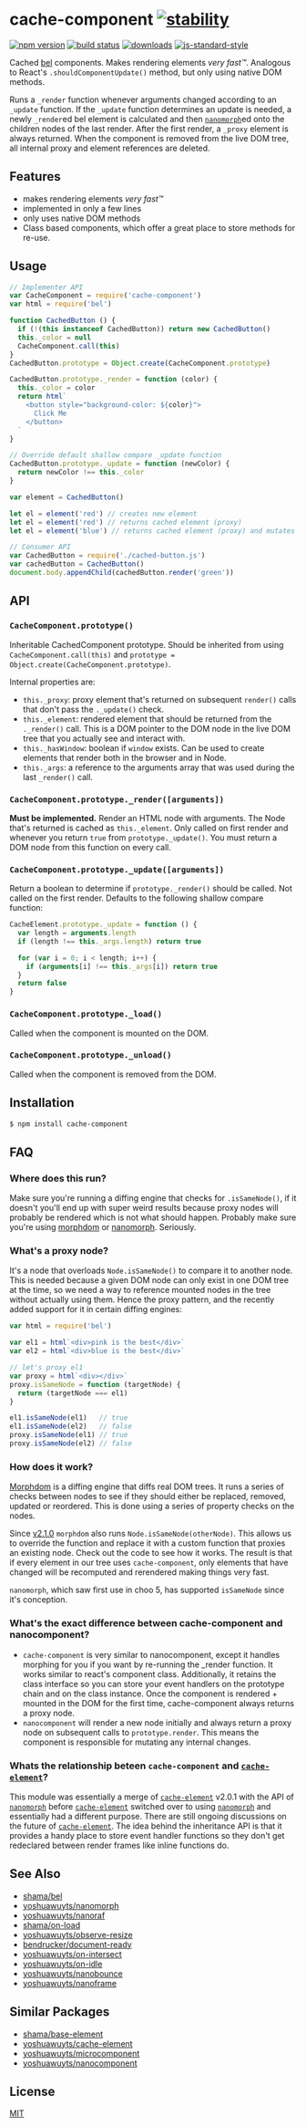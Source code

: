# cache-component [![stability][0]][1]
[![npm version][2]][3] [![build status][4]][5]
[![downloads][8]][9] [![js-standard-style][10]][11]

Cached [bel][bel] components. Makes rendering elements _very fast™_. Analogous to
React's `.shouldComponentUpdate()` method, but only using native DOM methods.

Runs a `_render` function whenever arguments changed according to an `_update` function.
If the `_update` function determines an update is needed, a newly `_render`ed bel element is calculated and then [`nanomorph`][nm]ed onto the children nodes of the last render.
After the first render, a `_proxy` element is always returned.  When the component is removed from the live DOM tree, all internal proxy and element references are deleted.

## Features
- makes rendering elements _very fast™_
- implemented in only a few lines
- only uses native DOM methods
- Class based components, which offer a great place to store methods for re-use.

## Usage

```js
// Implementer API
var CacheComponent = require('cache-component')
var html = require('bel')

function CachedButton () {
  if (!(this instanceof CachedButton)) return new CachedButton()
  this._color = null
  CacheComponent.call(this)
}
CachedButton.prototype = Object.create(CacheComponent.prototype)

CachedButton.prototype._render = function (color) {
  this._color = color
  return html`
    <button style="background-color: ${color}">
      Click Me
    </button>
  `
}

// Override default shallow compare _update function
CachedButton.prototype._update = function (newColor) {
  return newColor !== this._color
}

var element = CachedButton()

let el = element('red') // creates new element
let el = element('red') // returns cached element (proxy)
let el = element('blue') // returns cached element (proxy) and mutates children

```

```js
// Consumer API
var CachedButton = require('./cached-button.js')
var cachedButton = CachedButton()
document.body.appendChild(cachedButton.render('green'))
```

## API

### `CacheComponent.prototype()`
Inheritable CachedComponent prototype. Should be inherited from using
`CacheComponent.call(this)` and `prototype =
Object.create(CacheComponent.prototype)`.

Internal properties are:

- `this._proxy`: proxy element that's returned on subsequent
  `render()` calls that don't pass the `._update()` check.
- `this._element`: rendered element that should be returned from the
  `._render()` call.  This is a DOM pointer to the DOM node in the live DOM tree that you actually see and interact with.
- `this._hasWindow`: boolean if `window` exists. Can be used to create
  elements that render both in the browser and in Node.
- `this._args`: a reference to the arguments array that was used during the last `_render()` call.

### `CacheComponent.prototype._render([arguments])`
__Must be implemented.__ Render an HTML node with arguments. The Node that's returned is cached as
`this._element`.  Only called on first render and whenever you return `true` from `prototype._update()`.
You must return a DOM node from this function on every call.

### `CacheComponent.prototype._update([arguments])`
Return a boolean to determine if `prototype._render()`
should be called.  Not called on the first render.  Defaults to the following shallow compare function:

```js
CacheElement.prototype._update = function () {
  var length = arguments.length
  if (length !== this._args.length) return true

  for (var i = 0; i < length; i++) {
    if (arguments[i] !== this._args[i]) return true
  }
  return false
}
```

### `CacheComponent.prototype._load()`

Called when the component is mounted on the DOM.

### `CacheComponent.prototype._unload()`

Called when the component is removed from the DOM.

## Installation
```sh
$ npm install cache-component
```

## FAQ

### Where does this run?
Make sure you're running a diffing engine that checks for `.isSameNode()`, if
it doesn't you'll end up with super weird results because proxy nodes will
probably be rendered which is not what should happen. Probably make sure you're
using [morphdom][md] or [nanomorph][nm]. Seriously.

### What's a proxy node?
It's a node that overloads `Node.isSameNode()` to compare it to another node.
This is needed because a given DOM node can only exist in one DOM tree at the
time, so we need a way to reference mounted nodes in the tree without actually
using them. Hence the proxy pattern, and the recently added support for it in
certain diffing engines:

```js
var html = require('bel')

var el1 = html`<div>pink is the best</div>`
var el2 = html`<div>blue is the best</div>`

// let's proxy el1
var proxy = html`<div></div>`
proxy.isSameNode = function (targetNode) {
  return (targetNode === el1)
}

el1.isSameNode(el1)   // true
el1.isSameNode(el2)   // false
proxy.isSameNode(el1) // true
proxy.isSameNode(el2) // false
```

### How does it work?
[Morphdom][md] is a diffing engine that diffs real DOM trees. It runs a series
of checks between nodes to see if they should either be replaced, removed,
updated or reordered. This is done using a series of property checks on the
nodes.

Since [v2.1.0][210] `morphdom` also runs `Node.isSameNode(otherNode)`. This
allows us to override the function and replace it with a custom function that
proxies an existing node. Check out the code to see how it works. The result is
that if every element in our tree uses `cache-component`, only elements that have
changed will be recomputed and rerendered making things very fast.

`nanomorph`, which saw first use in choo 5, has supported `isSameNode` since it's conception.

### What's the exact difference between cache-component and nanocomponent?
- `cache-component` is very similar to nanocomponent, except it handles morphing for you if you want by re-running the _render function.  It works similar to react's component class.  Additionally, it retains the class interface so you can store your event handlers on the prototype chain and on the class instance.  Once the component is rendered + mounted in the DOM for the first time, cache-component always returns a proxy node.
- `nanocomponent` will render a new node initially and always return a proxy node on
  subsequent calls to `prototype.render`.  This means the component is responsible for
  mutating any internal changes.

### Whats the relationship beteen `cache-component` and [`cache-element`][ce]?

This module was essentially a merge of [`cache-element`][ce] v2.0.1 with the API of [`nanomorph`][nm]
before [`cache-element`][ce] switched over to using [`nanomorph`][nm] and essentially had a different purpose.
There are still ongoing discussions on the future of [`cache-element`][ce].  The idea behind the inheritance
API is that it provides a handy place to store event handler functions so they don't get redeclared
between render frames like inline functions do.

## See Also
- [shama/bel](https://github.com/shama/bel)
- [yoshuawuyts/nanomorph](https://github.com/yoshuawuyts/nanomorph)
- [yoshuawuyts/nanoraf](https://github.com/yoshuawuyts/nanoraf)
- [shama/on-load](https://github.com/shama/on-load)
- [yoshuawuyts/observe-resize](https://github.com/yoshuawuyts/observe-resize)
- [bendrucker/document-ready](https://github.com/bendrucker/document-ready)
- [yoshuawuyts/on-intersect](https://github.com/yoshuawuyts/on-intersect)
- [yoshuawuyts/on-idle](https://github.com/yoshuawuyts/on-idle)
- [yoshuawuyts/nanobounce](https://github.com/yoshuawuyts/nanobounce)
- [yoshuawuyts/nanoframe](https://github.com/yoshuawuyts/nanoframe)

## Similar Packages
- [shama/base-element](https://github.com/shama/base-element)
- [yoshuawuyts/cache-element][ce]
- [yoshuawuyts/microcomponent](https://github.com/yoshuawuyts/microcomponent)
- [yoshuawuyts/nanocomponent](https://github.com/yoshuawuyts/nanocomponent)

## License
[MIT](https://tldrlegal.com/license/mit-license)

[0]: https://img.shields.io/badge/stability-experimental-orange.svg?style=flat-square
[1]: https://nodejs.org/api/documentation.html#documentation_stability_index
[2]: https://img.shields.io/npm/v/cache-component.svg?style=flat-square
[3]: https://npmjs.org/package/cache-component
[4]: https://img.shields.io/travis/hypermodules/cache-component/master.svg?style=flat-square
[5]: https://travis-ci.org/hypermodules/cache-component
[6]: https://img.shields.io/codecov/c/github/hypermodules/cache-component/master.svg?style=flat-square
[7]: https://codecov.io/github/hypermodules/cache-component
[8]: http://img.shields.io/npm/dm/cache-component.svg?style=flat-square
[9]: https://npmjs.org/package/cache-component
[10]: https://img.shields.io/badge/code%20style-standard-brightgreen.svg?style=flat-square
[11]: https://github.com/feross/standard
[bel]: https://github.com/shama/bel
[md]: https://github.com/patrick-steele-idem/morphdom
[210]: https://github.com/patrick-steele-idem/morphdom/pull/81
[nm]: https://github.com/yoshuawuyts/nanomorph
[ce]: https://github.com/yoshuawuyts/cache-element
